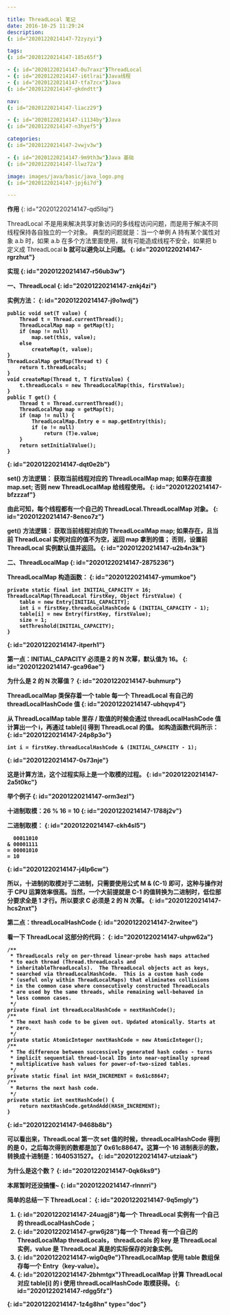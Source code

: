 ```yaml
---

title: ThreadLocal 笔记
date: 2016-10-25 11:29:24
description:
{: id="20201220214147-72zyzyi"}

tags:
{: id="20201220214147-185z65f"}

- {: id="20201220214147-0u7raxz"}ThreadLocal
- {: id="20201220214147-i6tlrai"}Java线程
- {: id="20201220214147-tfa7zcx"}Java
{: id="20201220214147-gkdndtt"}

nav:
{: id="20201220214147-liacz29"}

- {: id="20201220214147-i1134by"}Java
{: id="20201220214147-n3hyef5"}

categories:
{: id="20201220214147-2vwjv3w"}

- {: id="20201220214147-9m9th3w"}Java 基础
{: id="20201220214147-llwz72a"}

image: images/java/basic/java_logo.png
{: id="20201220214147-jpj6i7d"}

---
```


**作用**
{: id="20201220214147-qd5llqi"}

ThreadLocal 不是用来解决共享对象访问的多线程访问问题，而是用于解决不同线程保持各自独立的一个对象。
典型的问题就是：当一个单例 A 持有某个属性对象 a.b 时，如果 a.b 在多个方法里面使用，就有可能造成线程不安全，如果把 b 定义成 ThreadLocal<B> b 就可以避免以上问题。
{: id="20201220214147-rgrzhut"}

**实现**
{: id="20201220214147-r56ub3w"}

一、ThreadLocal
{: id="20201220214147-znkj4zi"}

实例方法：
{: id="20201220214147-j9o1wdj"}

```
public void set(T value) {
    Thread t = Thread.currentThread();
    ThreadLocalMap map = getMap(t);
    if (map != null)
        map.set(this, value);
    else
        createMap(t, value);
}
ThreadLocalMap getMap(Thread t) {
    return t.threadLocals;
}
void createMap(Thread t, T firstValue) {
    t.threadLocals = new ThreadLocalMap(this, firstValue);
}
public T get() {
    Thread t = Thread.currentThread();
    ThreadLocalMap map = getMap(t);
    if (map != null) {
        ThreadLocalMap.Entry e = map.getEntry(this);
        if (e != null)
            return (T)e.value;
    }
    return setInitialValue();
}
```
{: id="20201220214147-dqt0e2b"}

set() 方法逻辑：
获取当前线程对应的 ThreadLocalMap map;
如果存在直接 map.set;
否则 new ThreadLocalMap 给线程使用。
{: id="20201220214147-bfzzzaf"}

由此可知，每个线程都有一个自己的 ThreadLocal.ThreadLocalMap 对象。
{: id="20201220214147-8enco7z"}

get() 方法逻辑：
获取当前线程对应的 ThreadLocalMap map;
如果存在，且当前 ThreadLocal 实例对应的值不为空，返回 map 拿到的值；
否则，设置前 ThreadLocal 实例默认值并返回。
{: id="20201220214147-u2b4n3k"}

二、ThreadLocalMap
{: id="20201220214147-2875236"}

ThreadLocalMap 构造函数：
{: id="20201220214147-ymumkoe"}

```
private static final int INITIAL_CAPACITY = 16;
ThreadLocalMap(ThreadLocal firstKey, Object firstValue) {
    table = new Entry[INITIAL_CAPACITY];
    int i = firstKey.threadLocalHashCode & (INITIAL_CAPACITY - 1);
    table[i] = new Entry(firstKey, firstValue);
    size = 1;
    setThreshold(INITIAL_CAPACITY);
}
```
{: id="20201220214147-itperh1"}

第一点：INITIAL_CAPACITY 必须是 2 的 N 次幂，默认值为 16。
{: id="20201220214147-gca96ae"}

为什么是 2 的 N 次幂值？
{: id="20201220214147-buhmurp"}

ThreadLocalMap 类保存着一个 table 每一个 ThreadLocal 有自己的 threadLocalHashCode 值
{: id="20201220214147-ubhqvp4"}

从 ThreadLocalMap table 里存 / 取值的时候会通过 threadLocalHashCode 值计算出一个 i，再通过 table[i] 得到 ThreadLocal 的值。
如构造函数代码所示：
{: id="20201220214147-24p8p3o"}

```
int i = firstKey.threadLocalHashCode & (INITIAL_CAPACITY - 1);
```
{: id="20201220214147-0s73nje"}

这是计算方法，这个过程实际上是一个取模的过程。
{: id="20201220214147-2a5t0kc"}

举个例子
{: id="20201220214147-orm3ezl"}

十进制取模：26 % 16 = 10
{: id="20201220214147-1788j2v"}

二进制取模：
{: id="20201220214147-ckh4sl5"}

```
  00011010 
& 00001111
= 00001010
= 10
```
{: id="20201220214147-j4lp6cw"}

所以，十进制的取模对于二进制，只需要使用公式 M & (C-1) 即可，这种与操作对于 CPU 运算效率很高。当然，一个大前提就是 C-1 的值转换为二进制时，低位部分要求全是 1 才行。所以要求 C 必须是 2 的 N 次幂。
{: id="20201220214147-hcs2nxt"}

第二点：threadLocalHashCode
{: id="20201220214147-2rwitee"}

看一下 ThreadLocal 这部分的代码：
{: id="20201220214147-uhpw62a"}

```
/**
 * ThreadLocals rely on per-thread linear-probe hash maps attached
 * to each thread (Thread.threadLocals and
 * inheritableThreadLocals).  The ThreadLocal objects act as keys,
 * searched via threadLocalHashCode.  This is a custom hash code
 * (useful only within ThreadLocalMaps) that eliminates collisions
 * in the common case where consecutively constructed ThreadLocals
 * are used by the same threads, while remaining well-behaved in
 * less common cases.
 */
private final int threadLocalHashCode = nextHashCode();
/**
 * The next hash code to be given out. Updated atomically. Starts at
 * zero.
 */
private static AtomicInteger nextHashCode = new AtomicInteger();
/**
 * The difference between successively generated hash codes - turns
 * implicit sequential thread-local IDs into near-optimally spread
 * multiplicative hash values for power-of-two-sized tables.
 */
private static final int HASH_INCREMENT = 0x61c88647;
/**
 * Returns the next hash code.
 */
private static int nextHashCode() {
    return nextHashCode.getAndAdd(HASH_INCREMENT);
}
```
{: id="20201220214147-9468b8b"}

可以看出来，ThreadLocal 第一次 set 值的时候，threadLocalHashCode 得到的是 0，之后每次得到的数都是加了 0x61c88647。这算一个 16 进制表示的数，转换成十进制是：1640531527。
{: id="20201220214147-utziaak"}

为什么是这个数？
{: id="20201220214147-0qk6ks9"}

本屌暂时还没搞懂~
{: id="20201220214147-rlnnrri"}

简单的总结一下 ThreadLocal：
{: id="20201220214147-9q5mgly"}

1. {: id="20201220214147-24uagj8"}每一个 ThreadLocal 实例有一个自己的 threadLocalHashCode；
2. {: id="20201220214147-grw6j28"}每一个 Thread 有一个自己的 ThreadLocalMap threadLocals， threadLocals 的 key 是 ThreadLocal 实例，value 是 ThreadLocal 真是的实际保存的对象实例。
3. {: id="20201220214147-wig0q9e"}ThreadLocalMap 使用 table 数组保存每一个 Entry（key-value）。
4. {: id="20201220214147-2bhmtgx"}ThreadLocalMap 计算 ThreadLocal 对应 table[i] 的 i 使用 threadLocalHashCode 取模获得。
{: id="20201220214147-rdgg5fz"}


{: id="20201220214147-1z4g8hn" type="doc"}
